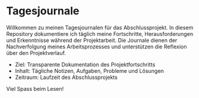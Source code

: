 # Tagesjournale

Willkommen zu meinen Tagesjournalen für das Abschlussprojekt.
In diesem Repository dokumentiere ich täglich meine Fortschritte, Herausforderungen und Erkenntnisse während der Projektarbeit.
Die Journale dienen der Nachverfolgung meines Arbeitsprozesses und unterstützen die Reflexion über den Projektverlauf.

- Ziel: Transparente Dokumentation des Projektfortschritts
- Inhalt: Tägliche Notizen, Aufgaben, Probleme und Lösungen
- Zeitraum: Laufzeit des Abschlussprojekts

Viel Spass beim Lesen!
